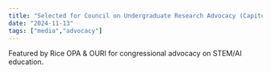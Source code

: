 ```yaml
---
title: "Selected for Council on Undergraduate Research Advocacy (Capitol Hill)"
date: "2024-11-13"
tags: ["media","advocacy"]
---
```

Featured by Rice OPA & OURI for congressional advocacy on STEM/AI education.
